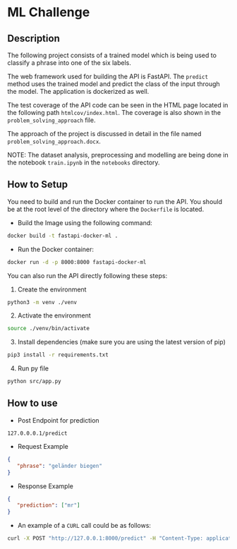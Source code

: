 # ML Challenge


## Description

The following project consists of a trained model which is being used to classify a phrase into one of the six labels.

The web framework used for building the API is FastAPI. The `predict` method uses the trained model and predict the class of the input through the model. The application is dockerized as well.

The test coverage of the API code can be seen in the HTML page located in the following path `htmlcov/index.html`. The coverage is also shown in the `problem_solving_approach` file.

The approach of the project is discussed in detail in the file named `problem_solving_approach.docx`.

NOTE: The dataset analysis, preprocessing and modelling are being done in the notebook `train.ipynb` in the `notebooks` directory.


## How to Setup

You need to build and run the Docker container to run the API. You should be at the root level of the directory where the `Dockerfile` is located.
- Build the Image using the following command:
```sh
docker build -t fastapi-docker-ml .
```
- Run the Docker container:
```sh
docker run -d -p 8000:8000 fastapi-docker-ml
```

You can also run the API directly following these steps:

1. Create the environment
```sh
python3 -m venv ./venv
```
2. Activate the environment
```sh
source ./venv/bin/activate
```
3. Install dependencies (make sure you are using the latest version of pip)
```sh
pip3 install -r requirements.txt
```
4. Run py file
```sh
python src/app.py
```


## How to use
- Post Endpoint for prediction
```ssh
127.0.0.0.1/predict
```

- Request Example
```json
{
   "phrase": "geländer biegen"
}
```
- Response Example
```json
{
   "prediction": ["mr"]
}
```

- An example of a `CURL` call could be as follows:
```sh
curl -X POST "http://127.0.0.1:8000/predict" -H "Content-Type: application/json" -d '{"phrase": "technische"}'
```